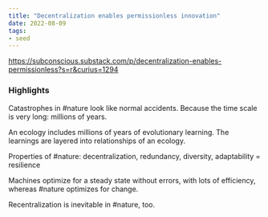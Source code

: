 ```yaml
---
title: "Decentralization enables permissionless innovation"
date: 2022-08-09
tags:
- seed
---
```

https://subconscious.substack.com/p/decentralization-enables-permissionless?s=r&curius=1294

### Highlights
Catastrophes in #nature look like normal accidents. Because the time scale is very long: millions of years. 

An ecology includes millions of years of evolutionary learning. The learnings are layered into relationships of an ecology. 

Properties of #nature: 
decentralization, redundancy, diversity, adaptability = resilience

Machines optimize for a steady state without errors, with lots of efficiency, whereas #nature optimizes for change.

Recentralization is inevitable in #nature, too. 





